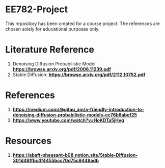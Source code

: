 # EE782-Project
This repository has been created for a course project. The references are chosen solely for educational purposes only.
# Literature Reference
1) Denoising Diffusion Probabilistic Model:
**https://browse.arxiv.org/pdf/2006.11239.pdf**
2) Stable Diffusion:
**https://browse.arxiv.org/pdf/2112.10752.pdf**
# References
1) **https://medium.com/@gitau_am/a-friendly-introduction-to-denoising-diffusion-probabilistic-models-cc76b8abef25**
2) **https://www.youtube.com/watch?v=HoKDTa5jHvg**
# Resources
1) **https://abaft-pheasant-b08.notion.site/Stable-Diffusion-301d48ffbc4f4455bcc70d75c9448adb**

